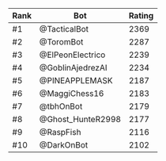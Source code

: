 Rank|Bot|Rating
---|---|---
#1|@TacticalBot|2369
#2|@ToromBot|2287
#3|@ElPeonElectrico|2239
#4|@GoblinAjedrezAI|2234
#5|@PINEAPPLEMASK|2187
#6|@MaggiChess16|2183
#7|@tbhOnBot|2179
#8|@Ghost_HunteR2998|2177
#9|@RaspFish|2116
#10|@DarkOnBot|2102
